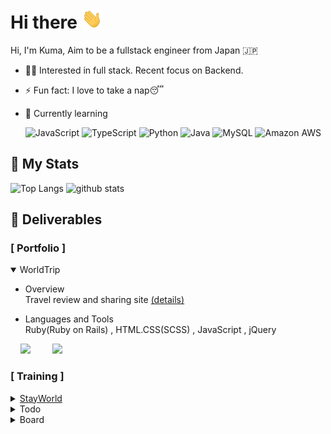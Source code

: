 <h1>Hi there <img
src="https://github.com/ikkundayo/ikkundayo/raw/main/images/Hi.gif" height="32" /></h1>  

Hi, I'm Kuma, Aim to be a fullstack engineer from Japan 🇯🇵
* 👨‍💻 Interested in full stack. Recent focus on Backend.

* ⚡️ Fun fact: I love to take a nap😴
* 🌱 Currently learning  <p>
 ![JavaScript](https://img.shields.io/badge/-JavaScript-%23F7DF1C?style=flat-square&logo=javascript&logoColor=000000&labelColor=%23F7DF1C&color=%23FFCE5A)
 ![TypeScript](https://img.shields.io/badge/-TypeScript-007ACC?style=flat-square&logo=typescript&logoColor=white)
 ![Python](https://img.shields.io/badge/-Python-black?style=flat-square&logo=Python)
 ![Java](https://img.shields.io/badge/-java-E34A86?style=flat-square&logo=java)
 ![MySQL](https://img.shields.io/badge/-MySQL-black?style=flat-square&logo=mysql)
 ![Amazon AWS](https://img.shields.io/badge/Amazon%20AWS-232F3E?style=flat-square&logo=amazon-aws)
</p>

##  My Stats
<p align="left"> 
  <img alt="Top Langs" height="150px" src="https://github-readme-stats.vercel.app/api/top-langs/?username=ikkundayo&layout=compact&show_icons=true&theme=onedark" />
  <img alt="github stats" height="150px" src="https://github-readme-stats.vercel.app/api?username=ikkundayo&theme=onedark&show_icons=ture" />
</p>


##  Deliverables
### [ Portfolio ] 
<details open>
  <summary>WorldTrip</summary>  
  
  - Overview  
  Travel review and sharing site <a href="https://github.com/ikkundayo/WorldTrip/blob/main/README.md">(details)</a>  
  
  - Languages and Tools  
  Ruby(Ruby on Rails) , HTML.CSS(SCSS) , JavaScript , jQuery  
 
  &nbsp; &nbsp; 
  <img src="https://user-images.githubusercontent.com/97657938/171466348-a12188e2-3050-47d4-84bd-ccb1328b6576.gif" height="220px" />
  &nbsp; &nbsp; &nbsp; &nbsp; 
  <img src="https://user-images.githubusercontent.com/97657938/171471320-1bf3f67e-4146-4c11-871f-12de82f62216.gif" height="220px" />
</details>  

### [ Training ]
<details>
  <summary><a href="https://ikkundayo.github.io/Stay-World/">StayWorld</a></summary>  
  
  - Overview  
  website(animation) <a href="https://github.com/ikkundayo/Stay-World">(details)</a>  
  
  - Languages and Tools  
  HTML.CSS(SCSS) , JavaScript  
 
  &nbsp; &nbsp; 
  <img src="https://user-images.githubusercontent.com/97657938/171525990-fda133a3-28a7-4f15-9b21-63305903fd60.gif" height="220px" />
</details>  
<details>
  <summary>Todo</summary>  
  
  - Overview  
  Todo app <a href="https://github.com/ikkundayo/Todoproject">(details)</a>  
  
  - Languages and Tools  
  Python(django) , HTML.CSS(Bootstrap)  
 
  &nbsp; &nbsp; 
  <img src="https://user-images.githubusercontent.com/97657938/172051584-d915f4a7-e515-40e9-8613-6d29655f8863.gif" height="220px" />
</details>  
<details>
  <summary>Board</summary>  
  
  - Overview  
  Board app <a href="https://github.com/ikkundayo/Boardproject">(details)</a>  
  
  - Languages and Tools  
  Python(django) , HTML.CSS(Bootstrap).   
 
  &nbsp; &nbsp; 
  <img src="https://user-images.githubusercontent.com/97657938/172051765-e88c2e02-3b01-4bc5-a8fb-1d279b642ddc.gif" height="220px" />
</details>
